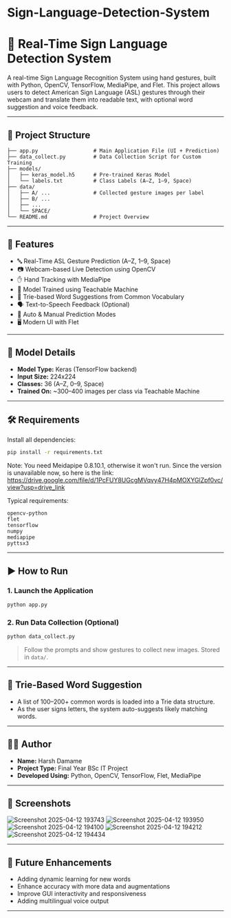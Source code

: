 # Sign-Language-Detection-System


# 🧠 Real-Time Sign Language Detection System

A real-time Sign Language Recognition System using hand gestures, built with Python, OpenCV, TensorFlow, MediaPipe, and Flet. This project allows users to detect American Sign Language (ASL) gestures through their webcam and translate them into readable text, with optional word suggestion and voice feedback.

---

## 📁 Project Structure

```
├── app.py                  # Main Application File (UI + Prediction)
├── data_collect.py         # Data Collection Script for Custom Training
├── models/
│   ├── keras_model.h5      # Pre-trained Keras Model
│   └── labels.txt          # Class Labels (A–Z, 1–9, Space)
├── data/
│   ├── A/ ...              # Collected gesture images per label
│   ├── B/ ...
│   ├── ...
│   └── SPACE/
└── README.md               # Project Overview
```

---

## 🚀 Features

- 🔤 Real-Time ASL Gesture Prediction (A–Z, 1–9, Space)
- 📷 Webcam-based Live Detection using OpenCV
- ✋ Hand Tracking with MediaPipe
- 🧠 Model Trained using Teachable Machine
- 🧩 Trie-based Word Suggestions from Common Vocabulary
- 🗣️ Text-to-Speech Feedback (Optional)
- 🧭 Auto & Manual Prediction Modes
- 🖥️ Modern UI with Flet

---

## 🧪 Model Details

- **Model Type:** Keras (TensorFlow backend)
- **Input Size:** 224x224
- **Classes:** 36 (A–Z, 0–9, Space)
- **Trained On:** ~300–400 images per class via Teachable Machine

---

## 🛠️ Requirements

Install all dependencies:

```bash
pip install -r requirements.txt
```
Note: You need Meidapipe 0.8.10.1, otherwise it won't run. Since the version is unavailable now, so here is the link: https://drive.google.com/file/d/1PcFUY8UGcgMVqvy47H4pMOXYGlZpf0vc/view?usp=drive_link

Typical requirements:

```
opencv-python
flet
tensorflow
numpy
mediapipe
pyttsx3
```

---

## ▶️ How to Run

### 1. Launch the Application
```bash
python app.py
```

### 2. Run Data Collection (Optional)
```bash
python data_collect.py
```

> Follow the prompts and show gestures to collect new images. Stored in `data/`.

---

## 🧠 Trie-Based Word Suggestion

- A list of 100–200+ common words is loaded into a Trie data structure.
- As the user signs letters, the system auto-suggests likely matching words.

---

## 🧑‍💻 Author

- **Name:** Harsh Damame  
- **Project Type:** Final Year BSc IT Project  
- **Developed Using:** Python, OpenCV, TensorFlow, Flet, MediaPipe  

---

## 📸 Screenshots

![Screenshot 2025-04-12 193743](https://github.com/user-attachments/assets/1bfaf610-1375-47dc-85f2-5ae8c89f8411)
![Screenshot 2025-04-12 193950](https://github.com/user-attachments/assets/c1ec0a73-99a2-4408-bcfb-ee58cd18504e)
![Screenshot 2025-04-12 194100](https://github.com/user-attachments/assets/b3efe065-6786-4913-9935-def493213884)
![Screenshot 2025-04-12 194212](https://github.com/user-attachments/assets/024785fb-d38f-49cf-b830-2aa116830ab6)
![Screenshot 2025-04-12 194434](https://github.com/user-attachments/assets/b0483fe0-8ca2-4e8c-b86c-21f52d44ce28)


---

## 📌 Future Enhancements

- Adding dynamic learning for new words
- Enhance accuracy with more data and augmentations
- Improve GUI interactivity and responsiveness
- Adding multilingual voice output

---
